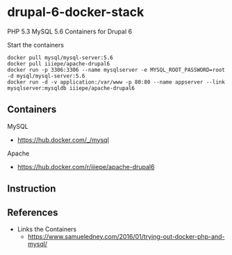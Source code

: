 # drupal-6-docker-stack
PHP 5.3 MySQL 5.6 Containers for Drupal 6

Start the containers 
```
docker pull mysql/mysql-server:5.6
docker pull iiiepe/apache-drupal6
docker run -p 3306:3306 --name mysqlserver -e MYSQL_ROOT_PASSWORD=root -d mysql/mysql-server:5.6
docker run -d -v application:/var/www -p 80:80 --name appserver --link mysqlserver:mysqldb iiiepe/apache-drupal6
```

## Containers
MySQL
- https://hub.docker.com/_/mysql

Apache
- https://hub.docker.com/r/iiiepe/apache-drupal6

## Instruction

## References
- Links the Containers
    - https://www.samueledney.com/2016/01/trying-out-docker-php-and-mysql/
